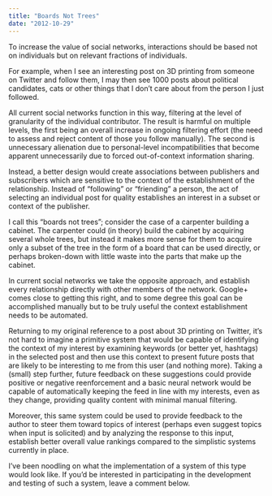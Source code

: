 ```yaml
---
title: "Boards Not Trees"
date: "2012-10-29"
---
```


<div class="content">
<p>To increase the value of social networks, interactions should be based not on
individuals but on relevant fractions of individuals.</p>
<p>For example, when I see an interesting post on 3D printing from someone on
Twitter and follow them, I may then see 1000 posts about political candidates,
cats or other things that I don’t care about from the person I just followed.</p>
<p>All current social networks function in this way, filtering at the level of
granularity of the individual contributor. The result is harmful on multiple
levels, the first being an overall increase in ongoing filtering effort (the
need to assess and reject content of those you follow manually). The second is
unnecessary alienation due to personal-level incompatibilities that become
apparent unnecessarily due to forced out-of-context information sharing.</p>
<p>Instead, a better design would create associations between publishers and
subscribers which are sensitive to the context of the establishment of the
relationship. Instead of “following” or “friending” a person, the act of
selecting an individual post for quality establishes an interest in a subset
or context of the publisher.</p>
<p>I call this “boards not trees”; consider the case of a carpenter building a
cabinet. The carpenter could (in theory) build the cabinet by acquiring
several whole trees, but instead it makes more sense for them to acquire only
a subset of the tree in the form of a board that can be used directly, or
perhaps broken-down with little waste into the parts that make up the cabinet.</p>
<p>In current social networks we take the opposite approach, and establish every
relationship directly with other members of the network. Google+ comes close
to getting this right, and to some degree this goal can be accomplished
manually but to be truly useful the context establishment needs to be
automated.</p>
<p>Returning to my original reference to a post about 3D printing on Twitter,
it’s not hard to imagine a primitive system that would be capable of
identifying the context of my interest by examining keywords (or better yet,
hashtags) in the selected post and then use this context to present future
posts that are likely to be interesting to me from this user (and nothing
more). Taking a (small) step further, future feedback on these suggestions
could provide positive or negative reenforcement and a basic neural network
would be capable of automatically keeping the feed in line with my interests,
even as they change, providing quality content with minimal manual filtering.</p>
<p>Moreover, this same system could be used to provide feedback to the author to
steer them toward topics of interest (perhaps even suggest topics when input
is solicited) and by analyzing the response to this input, establish better
overall value rankings compared to the simplistic systems currently in place.</p>
<p>I’ve been noodling on what the implementation of a system of this type would
look like. If you’d be interested in participating in the development and
testing of such a system, leave a comment below.</p>
</div>

